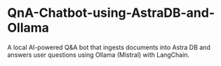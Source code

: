 # QnA-Chatbot-using-AstraDB-and-Ollama
A local AI-powered Q&amp;A bot that ingests documents into Astra DB and answers user questions using Ollama (Mistral) with LangChain.

